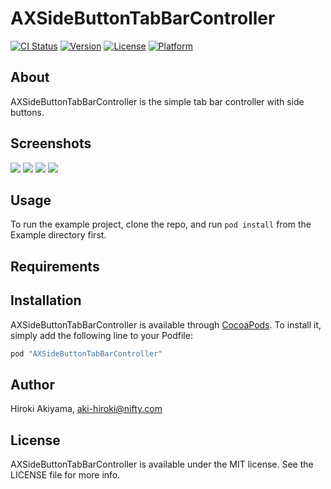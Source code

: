 # AXSideButtonTabBarController

[![CI Status](http://img.shields.io/travis/akiroom/AXSideButtonTabBarController.svg?style=flat)](https://travis-ci.org/akiroom/AXSideButtonTabBarController)
[![Version](https://img.shields.io/cocoapods/v/AXSideButtonTabBarController.svg?style=flat)](http://cocoapods.org/pods/AXSideButtonTabBarController)
[![License](https://img.shields.io/cocoapods/l/AXSideButtonTabBarController.svg?style=flat)](http://cocoapods.org/pods/AXSideButtonTabBarController)
[![Platform](https://img.shields.io/cocoapods/p/AXSideButtonTabBarController.svg?style=flat)](http://cocoapods.org/pods/AXSideButtonTabBarController)

## About

AXSideButtonTabBarController  is the simple tab bar controller with side buttons.

## Screenshots

![](https://raw.github.com/akiroom/AXSideButtonTabBarController/master/Screenshots/ss0.png)
![](https://raw.github.com/akiroom/AXSideButtonTabBarController/master/Screenshots/ss1.png)
![](https://raw.github.com/akiroom/AXSideButtonTabBarController/master/Screenshots/ss2.png)
![](https://raw.github.com/akiroom/AXSideButtonTabBarController/master/Screenshots/ss3.png)

## Usage

To run the example project, clone the repo, and run `pod install` from the Example directory first.

## Requirements

## Installation

AXSideButtonTabBarController is available through [CocoaPods](http://cocoapods.org). To install
it, simply add the following line to your Podfile:

```ruby
pod "AXSideButtonTabBarController"
```

## Author

Hiroki Akiyama, aki-hiroki@nifty.com

## License

AXSideButtonTabBarController is available under the MIT license. See the LICENSE file for more info.
